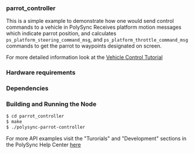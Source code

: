 ### parrot_controller
This is a simple example to demonstrate how one would send control commands to a vehicle in PolySync
Receives platform motion messages which indicate parrot position, and calculates `ps_platform_steering_command_msg`, and `ps_platform_throttle_command_msg` commands to get the parrot to waypoints designated on screen. 

For more detailed information look at the [Vehicle Control Tutorial](https://help.polysync.io/articles/tutorials-and-examples/tutorials/vehicle-control-tutorial/)

### Hardware requirements

### Dependencies

### Building and Running the Node
```bash
$ cd parrot_controller
$ make
$ ./polysync-parrot-controller 
```

For more API examples visit the "Turorials" and "Development" sections in the PolySync Help Center [here](https://help.polysync.io/articles/)
